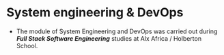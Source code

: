 # **System engineering & DevOps**
+ The module of System Engineering and DevOps was carried out during ***Full Stack Software Engineering*** studies at Alx Africa / Holberton School.
